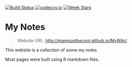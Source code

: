 

[![Build Status](https://travis-ci.org/manmustbecool/MyWiki.svg)](https://travis-ci.org/manmustbecool/MyWiki)
[![codecov.io](https://codecov.io/github/manmustbecool/MyWiki/coverage.svg?branch=master)](https://codecov.io/github/manmustbecool/MyWiki?branch=master)
[![Week Stars](http://starveller.sigsev.io/api/repos/manmustbecool/MyWiki/badge)](http://starveller.sigsev.io/manmustbecool/MyWiki)

# My Notes

> Website URL: http://manmustbecool.github.io/MyWiki/

This website is a collection of some my notes 


Most pages were built using R markdown files.





